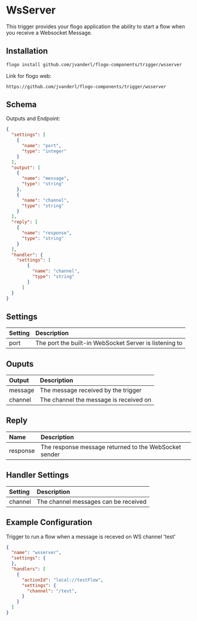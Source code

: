 # WsServer
This trigger provides your flogo application the ability to start a flow when you receive a Websocket Message.

## Installation

```bash
flogo install github.com/jvanderl/flogo-components/trigger/wsserver
```
Link for flogo web:
```
https://github.com/jvanderl/flogo-components/trigger/wsserver
```

## Schema
Outputs and Endpoint:

```json
{
  "settings": [
    {
      "name": "port",
      "type": "integer"
    }
  ],
  "output": [
    {
      "name": "message",
      "type": "string"
    },
    {
      "name": "channel",
      "type": "string"
    }
  ],
  "reply": [
    {
      "name": "response",
      "type": "string"
    }
  ],
  "handler": {
    "settings": [
        {
          "name": "channel",
          "type": "string"
        }
      ]
  }
}
```
## Settings
| Setting   | Description    |
|:----------|:---------------|
| port |  The port the built-in WebSocket Server is listening to |

## Ouputs
| Output   | Description    |
|:----------|:---------------|
| message |  The message received by the trigger |
| channel |  The channel the message is received on |

## Reply
| Name   | Description    |
|:----------|:---------------|
| response |  The response message returned to the WebSocket sender |

## Handler Settings
| Setting   | Description    |
|:----------|:---------------|
| channel |  The channel messages can be received |

## Example Configuration

Trigger to run a flow when a message is receved on WS channel 'test'

```json
{
  "name": "wsserver",
  "settings": {
  },
  "handlers": [
    {
      "actionId": "local://testFlow",
      "settings": {
        "channel": "/test",
      }
    }
  ]
}
```